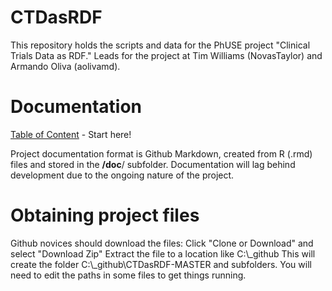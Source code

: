 # CTDasRDF
This repository holds the scripts and data for the PhUSE project "Clinical Trials Data as RDF." Leads for the project at Tim Williams (NovasTaylor) and Armando Oliva (aolivamd).

# Documentation
[Table of Content](doc/TableOfContent.md) - Start here!

Project documentation format is Github Markdown, created from R (.rmd) files and stored in the **/doc**/ subfolder. Documentation will lag behind development due to the ongoing nature of the project.

# Obtaining project files
Github novices should download the files: 
Click "Clone or Download" and select "Download Zip"
Extract the file to a location like  C:\\_github
This will create the folder C:\\_github\\CTDasRDF-MASTER and subfolders. You will need to edit the paths in some files to get things running. 
